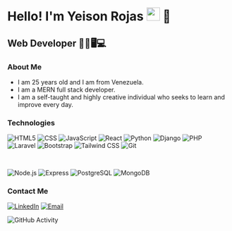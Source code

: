 <h1>Hello! I'm Yeison Rojas <img src="https://raw.githubusercontent.com/iampavangandhi/iampavangandhi/master/gifs/Hi.gif" width="30px"> 🚀</h1>
<h2>Web Developer 👨‍💻🖥💻</h2>

### About Me
- I am 25 years old and I am from Venezuela.
- I am a MERN full stack developer.
- I am a self-taught and highly creative individual who seeks to learn and improve every day.

### Technologies
  ![HTML5](https://img.shields.io/badge/HTML5-333333?style=flat&logo=HTML5)
  ![CSS](https://img.shields.io/badge/CSS-333333?style=flat&logo=CSS3&logoColor=1572B6)
  ![JavaScript](https://img.shields.io/badge/JavaScript-333333?style=flat&logo=javascript)
  ![React](https://img.shields.io/badge/React-333333?style=flat&logo=react)
  ![Python](https://img.shields.io/badge/Python-333333?logo=python)
  ![Django](https://img.shields.io/badge/Django-333333?logo=django)
  ![PHP](https://img.shields.io/badge/PHP-333333?logo=php)
  ![Laravel](https://img.shields.io/badge/Laravel-333333?logo=laravel)
  ![Bootstrap](https://img.shields.io/badge/Bootstrap-333333?logo=bootstrap)
  ![Tailwind CSS](https://img.shields.io/badge/Tailwind-333333?logo=tailwind-css)
  ![Git](https://img.shields.io/badge/Git-333333?logo=git)
  
  <br/>
  
  ![Node.js](https://img.shields.io/badge/-Node.js-333333?style=flat&logo=node.js)
  ![Express](https://img.shields.io/badge/-Express-333333?style=flat&logo=express)
  ![PostgreSQL](https://img.shields.io/badge/-PostgreSQL-333333?style=flat&logo=postgresql)
  ![MongoDB](https://img.shields.io/badge/-MongoDB-333333?style=flat&logo=MongoDB)

### Contact Me
<a href="https://www.linkedin.com/in/yeison-rojas-19b04726a/"><img alt="LinkedIn" src="https://img.shields.io/badge/LinkedIn-Yeison%20Rojas-blue?style=flat-square&logo=linkedin"></a>
<a href="yeisonjr98@gmail.com"><img alt="Email" src="https://img.shields.io/badge/Gmail-yeisonjr98@gmail.com-blue?style=flat-square&logo=gmail"></a>  

![GitHub Activity](https://github-readme-stats.vercel.app/api?username=yeisonvirtual&show_icons=true)
